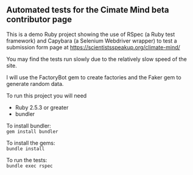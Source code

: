 ## Automated tests for the Cimate Mind beta contributor page

This is a demo Ruby project showing the use of RSpec (a Ruby test framework) and Capybara (a Selenium Webdriver wrapper) to test a submission form page at https://scientistsspeakup.org/climate-mind/

You may find the tests run slowly due to the relatively slow speed of the site.

I will use the FactoryBot gem to create factories and the Faker gem to generate random data.

To run this project you will need
* Ruby 2.5.3 or greater
* bundler

To install bundler:\
```gem install bundler```

To install the gems:\
```bundle install```

To run the tests:\
```bundle exec rspec```